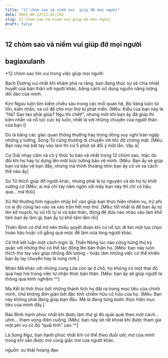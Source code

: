```yaml
---
title: "12 chòm sao và niềm vui  giúp đỡ mọi người"
date: 2025-06-12T11:41:19Z
slug: 12-chom-sao-va-niem-vui-giup-do-moi-nguoi
draft: false
---
```


## 12 chòm sao và niềm vui  giúp đỡ mọi người

## bagiaxulanh

*12 chòm sao tìm vui trong việc giúp mọi người:
 
Bạch Dương vui nhất khi khám phá ra rằng, bạn đang thực sự sẻ chia nhiệt huyết của bản thân với người khác, bằng cách sử dụng nguồn năng lượng dồi dào của mình.
 
Kim Ngưu luôn tìm kiếm chiều sâu trong các mối quan hệ, Bò Vàng luôn từ tốn, kiên nhẫn, và cứ để cho mọi thứ tự phát triển. [Mều: Kiểu của bạn này là “Hả? Sao tao phải giúp? Ngu thì chết!”, nhưng một khi bạn ấy đã giúp thì kiên nhẫn và nỗ lực cực kỳ luôn, nhất là với những chuyện của người thân của bạn í]
 
Dù là bằng các giác quan thông thường hay trong dòng suy nghĩ tràn ngập những ý tưởng, Song Tử cũng thường di chuyển với tốc độ chóng mặt. [Mều: Bạn này mà bắt tay vào làm thì cứ 5 phút sẽ đổi ý một lần. Vậy á]
 
Cự Giải nhạy cảm và có ý thức tự bảo vệ nhất trong 12 chòm sao, mặc dù đôi khi họ hay tự dựng lên một bức tường bảo vệ mình. [Mều: Bạn ấy sẽ giúp bạn và bảo vệ bạn đấy, nhưng mà thỉnh thoảng nhìn bạn ấy có vẻ xa cách thế nào ấy]
 
Sư Tử thích giúp đỡ người khác, nhưng phải là tự nguyện và do họ tự khởi xướng cơ [Mều: ai mà chỉ tay năm ngón với mấy bạn này thì chỉ có hậu quả… mà thôi]
 
Xử Nữ thường tình nguyện nhảy bổ vào giúp bạn thực hiện nhiệm vụ, trừ phi có ai đó cũng lao vào và xáo trộn hết mọi thứ. [Mều: tốt nhất là để bạn ấy tự lên kế hoạch, tự xử rồi tự sỉ vả bản thân, đừng để đứa nào nhào vào làm khổ tâm bạn ấy làm gì, bạn ấy tự khổ tâm lắm rồi]
 
Thiên Bình có thể trở nên thiếu quyết đoán khi cứ nỗ lực đi tìm một lựa chọn hoàn hảo hoặc cố gắng quá mức để làm vừa lòng người khác. 
 
Có thể kết luận một cách logic là, Thần Nông lúc nào cũng hứng thú kỳ quặc với những thứ có thể tác động lên bản thân họ. [Mếu: bạn này luôn thích thò tay vào giúp những đối tượng – hoặc làm những việc có thể khiến bạn ấy lay chuyển hay là rung rinh.]
 
Nhân Mã khác với những cung Lửa còn lại ở chỗ, họ không có một thái độ quá hẹp hòi trong việc tự nhận thức bản thân. [Mều: bạn ấy sẽ giúp người ta thông qua kinh nghiệm ^^]
 
Ma Kết bị thôi thúc bởi những thành tích họ đặt ra trong mục tiêu của chính mình, chứ không đơn giản bởi đặc tính chiếm hữu cố hữu của họ. [Mều: Bạn này không phải đang giúp bạn đâu. Mà là đang từng bước thực hiện mục tiêu của mình đấy.]
 
Bảo Bình hạnh phúc nhất khi được làm thứ gì đó quái quái theo một cách… uhm… tham vọng điên cuồng. [Mều: bạn này sẽ rất khoái khi được tham gia một phi vụ có độ “quái tính” cao ^^]
 
Là Song Ngư, bạn hạnh phúc nhất khi có thể theo đuổi ước mơ của mình trong khi vẫn được mơ cùng giấc mơ của người khác. 
 
 
 
nguồn: sự thật hoàng đạo